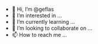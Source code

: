 - 👋 Hi, I’m @geflas
- 👀 I’m interested in ...
- 🌱 I’m currently learning ...
- 💞️ I’m looking to collaborate on ...
- 📫 How to reach me ...

<!---
geflas/geflas is a ✨ special ✨ repository because its `README.md` (this file) appears on your GitHub profile.
You can click the Preview link to take a look at your changes.
--->
